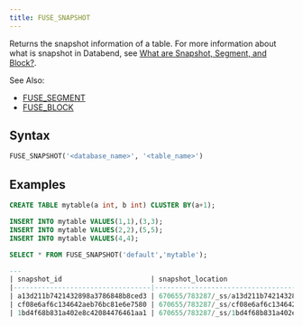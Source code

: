```yaml
---
title: FUSE_SNAPSHOT
---
```


Returns the snapshot information of a table. For more information about what is snapshot in Databend, see [What are Snapshot, Segment, and Block?](../../10-sql-commands/00-ddl/20-table/60-optimize-table.md#what-are-snapshot-segment-and-block).

See Also:

- [FUSE_SEGMENT](fuse_segment.md)
- [FUSE_BLOCK](fuse_block.md)

## Syntax

```sql
FUSE_SNAPSHOT('<database_name>', '<table_name>')
```

## Examples

```sql
CREATE TABLE mytable(a int, b int) CLUSTER BY(a+1);

INSERT INTO mytable VALUES(1,1),(3,3);
INSERT INTO mytable VALUES(2,2),(5,5);
INSERT INTO mytable VALUES(4,4);

SELECT * FROM FUSE_SNAPSHOT('default','mytable');

---
| snapshot_id                      | snapshot_location                                          | format_version | previous_snapshot_id             | segment_count | block_count | row_count | bytes_uncompressed | bytes_compressed | index_size | timestamp                  |
|----------------------------------|------------------------------------------------------------|----------------|----------------------------------|---------------|-------------|-----------|--------------------|------------------|------------|----------------------------|
| a13d211b7421432898a3786848b8ced3 | 670655/783287/_ss/a13d211b7421432898a3786848b8ced3_v1.json | 1              | \N                               | 1             | 1           | 2         | 16                 | 290              | 363        | 2022-09-19 14:51:52.860425 |
| cf08e6af6c134642aeb76bc81e6e7580 | 670655/783287/_ss/cf08e6af6c134642aeb76bc81e6e7580_v1.json | 1              | a13d211b7421432898a3786848b8ced3 | 2             | 2           | 4         | 32                 | 580              | 726        | 2022-09-19 14:52:15.282943 |
| 1bd4f68b831a402e8c42084476461aa1 | 670655/783287/_ss/1bd4f68b831a402e8c42084476461aa1_v1.json | 1              | cf08e6af6c134642aeb76bc81e6e7580 | 3             | 3           | 5         | 40                 | 862              | 1085       | 2022-09-19 14:52:20.284347 |
```
